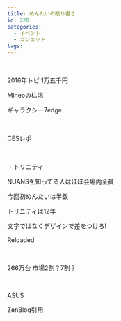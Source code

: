 ```yaml
---
title: めんたいの殴り書き
id: 220
categories:
  - イベント
  - ガジェット
tags:
---
```


&nbsp;

2016年トピ
1万五千円

Mineoの枯渇

ギャラクシー7edge

&nbsp;

CESレポ

&nbsp;

・トリニティ

NUANSを知ってる人はほぼ会場内全員

今回初めんたいは半数

トリニティは12年

文字ではなくデザインで差をつけろ!

Reloaded

&nbsp;

266万台 市場2割？7割？

&nbsp;

ASUS

ZenBlog引用

&nbsp;

&nbsp;

&nbsp;

&nbsp;
